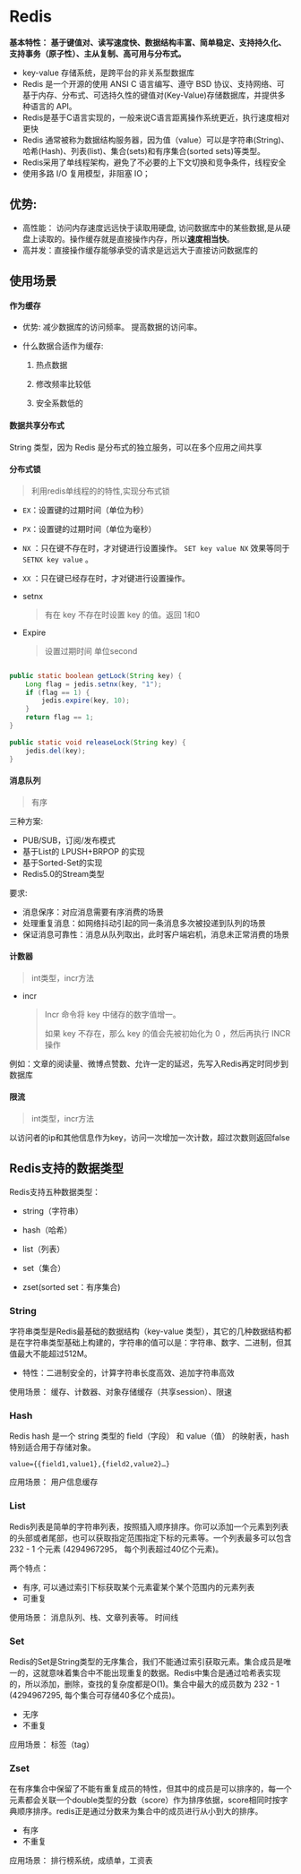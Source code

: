 # Redis

**基本特性：**
**基于键值对、读写速度快、数据结构丰富、简单稳定、支持持久化、支持事务（原子性）、主从复制、高可用与分布式。**

- key-value 存储系统，是跨平台的非关系型数据库
- Redis 是一个开源的使用 ANSI C 语言编写、遵守 BSD 协议、支持网络、可基于内存、分布式、可选持久性的键值对(Key-Value)存储数据库，并提供多种语言的 API。
- Redis是基于C语言实现的，一般来说C语言距离操作系统更近，执行速度相对更快
- Redis 通常被称为数据结构服务器，因为值（value）可以是字符串(String)、哈希(Hash)、列表(list)、集合(sets)和有序集合(sorted sets)等类型。
- Redis采用了单线程架构，避免了不必要的上下文切换和竞争条件，线程安全
- 使用多路 I/O 复用模型，非阻塞 IO；

## 优势:

- 高性能： 访问内存速度远远快于读取用硬盘,  访问数据库中的某些数据,是从硬盘上读取的。操作缓存就是直接操作内存，所以**速度相当快**。
- 高并发：直接操作缓存能够承受的请求是远远大于直接访问数据库的
  

## 使用场景

#### 作为缓存

-  优势: 减少数据库的访问频率。 提高数据的访问率。

- 什么数据合适作为缓存: 

  1. 热点数据 

  2. 修改频率比较低
  3. 安全系数低的

#### 数据共享分布式

String 类型，因为 Redis 是分布式的独立服务，可以在多个应用之间共享

#### 分布式锁

> 利用redis单线程的的特性,实现分布式锁

- `EX`：设置键的过期时间（单位为秒）
- `PX`：设置键的过期时间（单位为毫秒）
- `NX` ：只在键不存在时，才对键进行设置操作。 `SET key value NX` 效果等同于 `SETNX key value` 。
- `XX` ：只在键已经存在时，才对键进行设置操作。

- setnx

  > 有在 key 不存在时设置 key 的值。返回 1和0

- Expire 

  > 设置过期时间 单位second

```java

public static boolean getLock(String key) {
    Long flag = jedis.setnx(key, "1");
    if (flag == 1) {
        jedis.expire(key, 10);
    }
    return flag == 1;
}
 
public static void releaseLock(String key) {
    jedis.del(key);
}
```



 ####  消息队列

> 有序

三种方案:

- PUB/SUB，订阅/发布模式
- 基于List的 LPUSH+BRPOP 的实现
- 基于Sorted-Set的实现
- Redis5.0的Stream类型

要求: 

- 消息保序：对应消息需要有序消费的场景
- 处理重复消息：如网络抖动引起的同一条消息多次被投递到队列的场景
- 保证消息可靠性：消息从队列取出，此时客户端宕机，消息未正常消费的场景

#### 计数器

> int类型，incr方法

- incr

  > Incr 命令将 key 中储存的数字值增一。
  >
  > 如果 key 不存在，那么 key 的值会先被初始化为 0 ，然后再执行 INCR 操作

例如：文章的阅读量、微博点赞数、允许一定的延迟，先写入Redis再定时同步到数据库

#### 限流

> int类型，incr方法

以访问者的ip和其他信息作为key，访问一次增加一次计数，超过次数则返回false





## Redis支持的数据类型

Redis支持五种数据类型：

- string（字符串）

- hash（哈希）

- list（列表）

- set（集合）

- zset(sorted set：有序集合)

### String

字符串类型是Redis最基础的数据结构（key-value 类型），其它的几种数据结构都是在字符串类型基础上构建的，字符串的值可以是：字符串、数字、二进制，但其值最大不能超过512M。

- 特性：二进制安全的，计算字符串长度高效、追加字符串高效

使用场景： 缓存、计数器、对象存储缓存（共享session）、限速



### **Hash**

Redis hash 是一个 string 类型的 field（字段） 和 value（值） 的映射表，hash 特别适合用于存储对象。

`value={{field1,value1},{field2,value2}…}`

应用场景： 用户信息缓存



### **List**

Redis列表是简单的字符串列表，按照插入顺序排序。你可以添加一个元素到列表的头部或者尾部，也可以获取指定范围指定下标的元素等。一个列表最多可以包含 232 - 1 个元素 (4294967295， 每个列表超过40亿个元素)。

两个特点：

- 有序, 可以通过索引下标获取某个元素霍某个某个范围内的元素列表
- 可重复

使用场景： 消息队列、栈、文章列表等。 时间线

### **Set**

Redis的Set是String类型的无序集合，我们不能通过索引获取元素。集合成员是唯一的，这就意味着集合中不能出现重复的数据。Redis中集合是通过哈希表实现的，所以添加，删除，查找的复杂度都是O(1)。集合中最大的成员数为 232 - 1 (4294967295, 每个集合可存储40多亿个成员)。

- 无序
- 不重复

应用场景： 标签（tag）



### Zset

在有序集合中保留了不能有重复成员的特性，但其中的成员是可以排序的，每一个元素都会关联一个double类型的分数（score）作为排序依据，score相同时按字典顺序排序。redis正是通过分数来为集合中的成员进行从小到大的排序。

- 有序
- 不重复

应用场景： 排行榜系统，成绩单，工资表